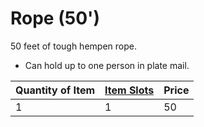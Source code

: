 ---
---

# Rope (50')

50 feet of tough hempen rope.

* Can hold up to one person in plate mail.

|Quantity of Item|[Item Slots](../../../../../Player%20Characters/Derived%20Statistics/Item%20Slots.md)|Price|
|----------------|----------|-----|
|1|1|50|
